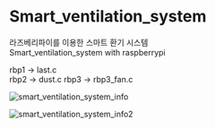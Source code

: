# Smart_ventilation_system




라즈베리파이를 이용한 스마트 환기 시스템  
Smart_ventilation_system with raspberrypi  


rbp1 -> last.c  
rbp2 -> dust.c 
rbp3 -> rbp3_fan.c 


<project outline is like below> 
  
  
  
![smart_ventilation_system_info](/uploads/6fe1e275b62793c57275655769894618/smart_ventilation_system_info.png)

![smart_ventilation_system_info2](/uploads/9db27905f32287edcb58582a932ad08f/smart_ventilation_system_info2.png)


